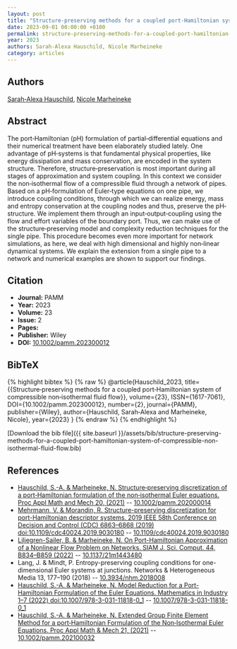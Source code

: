 ```yaml
---
layout: post
title: "Structure‐preserving methods for a coupled port‐Hamiltonian system of compressible non‐isothermal fluid flow"
date: 2023-09-01 00:00:00 +0100
permalink: structure-preserving-methods-for-a-coupled-port-hamiltonian-system-of-compressible-non-isothermal-fluid-flow
year: 2023
authors: Sarah‐Alexa Hauschild, Nicole Marheineke
category: articles
---
```

 
## Authors
[Sarah‐Alexa Hauschild](authors/sarah-alexa-hauschild), [Nicole Marheineke](authors/nicole-marheineke)
 
## Abstract
The port‐Hamiltonian (pH) formulation of partial‐differential equations and their numerical treatment have been elaborately studied lately. One advantage of pH‐systems is that fundamental physical properties, like energy dissipation and mass conservation, are encoded in the system structure. Therefore, structure‐preservation is most important during all stages of approximation and system coupling. In this context we consider the non‐isothermal flow of a compressible fluid through a network of pipes. Based on a pH‐formulation of Euler‐type equations on one pipe, we introduce coupling conditions, through which we can realize energy, mass and entropy conservation at the coupling nodes and thus, preserve the pH‐structure. We implement them through an input‐output‐coupling using the flow and effort variables of the boundary port. Thus, we can make use of the structure‐preserving model and complexity reduction techniques for the single pipe. This procedure becomes even more important for network simulations, as here, we deal with high dimensional and highly non‐linear dynamical systems. We explain the extension from a single pipe to a network and numerical examples are shown to support our findings.
 
## Citation
- **Journal:** PAMM
- **Year:** 2023
- **Volume:** 23
- **Issue:** 2
- **Pages:** 
- **Publisher:** Wiley
- **DOI:** [10.1002/pamm.202300012](https://doi.org/10.1002/pamm.202300012)
 
## BibTeX
{% highlight bibtex %}
{% raw %}
@article{Hauschild_2023,
  title={{Structure‐preserving methods for a coupled port‐Hamiltonian system of compressible non‐isothermal fluid flow}},
  volume={23},
  ISSN={1617-7061},
  DOI={10.1002/pamm.202300012},
  number={2},
  journal={PAMM},
  publisher={Wiley},
  author={Hauschild, Sarah‐Alexa and Marheineke, Nicole},
  year={2023}
}
{% endraw %}
{% endhighlight %}
 
[Download the bib file]({{ site.baseurl }}/assets/bib/structure-preserving-methods-for-a-coupled-port-hamiltonian-system-of-compressible-non-isothermal-fluid-flow.bib)
 
## References
- [Hauschild, S.-A. & Marheineke, N. Structure‐preserving discretization of a port‐Hamiltonian formulation of the non‐isothermal Euler equations. Proc Appl Math and Mech 20, (2021)](structure-preserving-discretization-of-a-port-hamiltonian-formulation-of-the-non-isothermal-euler-equations) -- [10.1002/pamm.202000014](https://doi.org/10.1002/pamm.202000014)
- [Mehrmann, V. & Morandin, R. Structure-preserving discretization for port-Hamiltonian descriptor systems. 2019 IEEE 58th Conference on Decision and Control (CDC) 6863–6868 (2019) doi:10.1109/cdc40024.2019.9030180](structure-preserving-discretization-for-port-hamiltonian-descriptor-systems) -- [10.1109/cdc40024.2019.9030180](https://doi.org/10.1109/cdc40024.2019.9030180)
- [Liljegren-Sailer, B. & Marheineke, N. On Port-Hamiltonian Approximation of a Nonlinear Flow Problem on Networks. SIAM J. Sci. Comput. 44, B834–B859 (2022)](on-port-hamiltonian-approximation-of-a-nonlinear-flow-problem-on-networks) -- [10.1137/21m1443480](https://doi.org/10.1137/21m1443480)
- Lang, J. & Mindt, P. Entropy-preserving coupling conditions for one-dimensional Euler systems at junctions. Networks &amp; Heterogeneous Media 13, 177–190 (2018) -- [10.3934/nhm.2018008](https://doi.org/10.3934/nhm.2018008)
- [Hauschild, S.-A. & Marheineke, N. Model Reduction for a Port-Hamiltonian Formulation of the Euler Equations. Mathematics in Industry 1–7 (2022) doi:10.1007/978-3-031-11818-0_1](model-reduction-for-a-port-hamiltonian-formulation-of-the-euler-equations) -- [10.1007/978-3-031-11818-0_1](https://doi.org/10.1007/978-3-031-11818-0_1)
- [Hauschild, S.-A. & Marheineke, N. Extended Group Finite Element Method for a port‐Hamiltonian Formulation of the Non‐Isothermal Euler Equations. Proc Appl Math &amp; Mech 21, (2021)](extended-group-finite-element-method-for-a-port-hamiltonian-formulation-of-the-non-isothermal-euler-equations) -- [10.1002/pamm.202100032](https://doi.org/10.1002/pamm.202100032)

